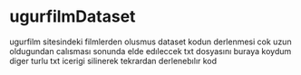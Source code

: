 # ugurfilmDataset
ugurfilm sitesindeki filmlerden olusmus dataset
kodun derlenmesi cok uzun oldugundan calısması sonunda elde edıleccek txt dosyasını buraya koydum diger turlu txt icerigi silinerek tekrardan derlenebılır kod

